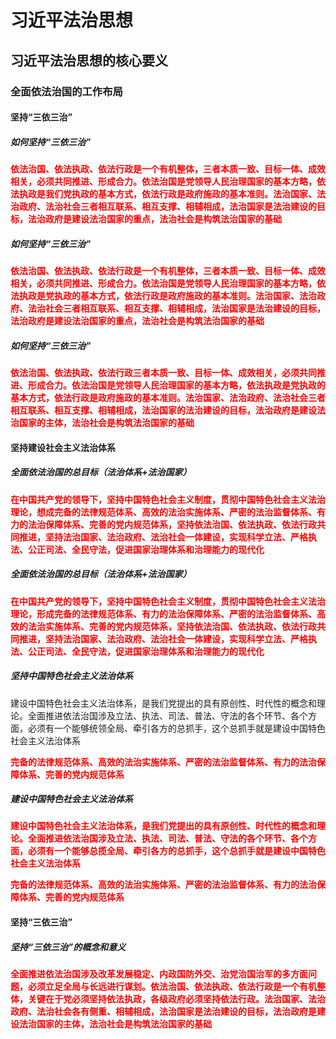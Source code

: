 # 习近平法治思想

## 习近平法治思想的核心要义

### 全面依法治国的工作布局

#### 坚持“三依三治”

##### 如何坚持“三依三治”

<strong style="color: red;">依法治国、依法执政、依法行政是一个有机整体，三者本质一致、目标一体、成效相关，必须共同推进、形成合力。依法治国是党领导人民治理国家的基本方略，依法执政是我们党执政的基本方式，依法行政是政府施政的基本准则。法治国家、法治政府、法治社会三者相互联系、相互支撑、相辅相成，法治国家是法治建设的目标，法治政府是建设法治国家的重点，法治社会是构筑法治国家的基础</strong>

##### 如何坚持“三依三治”

<strong style="color: red;">依法治国、依法执政、依法行政是一个有机整体，三者本质一致、目标一体、成效相关，必须共同推进、形成合力。依法治国是党领导人民治理国家的基本方略，依法执政是党执政的基本方式，依法行政是政府施政的基本准则。法治国家、法治政府、法治社会三者相互联系、相互支撑、相辅相成，法治国家是法治建设的目标，法治政府是建设法治国家的重点，法治社会是构筑法治国家的基础</strong>

##### 如何坚持“三依三治”

<strong style="color: red;">依法治国、依法执政、依法行政三者本质一致、目标一体、成效相关，必须共同推进、形成合力。依法治国是党领导人民治理国家的基本方略，依法执政是党执政的基本方式，依法行政是政府施政的基本准则。法治国家、法治政府、法治社会三者相互联系、相互支撑、相辅相成，法治国家的法治建设的目标，法治政府是建设法治国家的主体，法治社会是构筑法治国家的基础</strong>

#### 坚持建设社会主义法治体系

##### 全面依法治国的总目标（法治体系+法治国家）

<strong style="color: red;">在中国共产党的领导下，坚持中国特色社会主义制度，贯彻中国特色社会主义法治理论，想成完备的法律规范体系、高效的法治实施体系、严密的法治监督体系、有力的法治保障体系、完善的党内规范体系，坚持依法治国、依法执政、依法行政共同推进，坚持法治国家、法治政府、法治社会一体建设，实现科学立法、严格执法、公正司法、全民守法，促进国家治理体系和治理能力的现代化</strong>

##### 全面依法治国的总目标（法治体系+法治国家）

<strong style="color: red;">在中国共产党的领导下，坚持中国特色社会主义制度，贯彻中国特色社会主义法治理论，形成完备的法律规范体系、有力的法治保障体系、严密的法治监督体系、高效的法治实施体系、完善的党内规范体系，坚持依法治国、依法执政、依法行政共同推进，坚持法治国家、法治政府、法治社会一体建设，实现科学立法、严格执法、公正司法、全民守法，促进国家治理体系和治理能力的现代化</strong>

##### 坚持中国特色社会主义法治体系

<strong style="color: red;"></strong>建设中国特色社会主义法治体系，是我们党提出的具有原创性、时代性的概念和理论。全面推进依法治国涉及立法、执法、司法、普法、守法的各个环节、各个方面，必须有一个能够统领全局、牵引各方的总抓手，这个总抓手就是建设中国特色社会主义法治体系

<strong style="color: red;">完备的法律规范体系、高效的法治实施体系、严密的法治监督体系、有力的法治保障体系、完善的党内规范体系</strong>

##### 建设中国特色社会主义法治体系

<strong style="color: red;">建设中国特色社会主义法治体系，是我们党提出的具有原创性、时代性的概念和理论。全面推进依法治国涉及立法、执法、司法、普法、守法的各个环节、各个方面，必须有一个能够总揽全局、牵引各方的总抓手，这个总抓手就是建设中国特色社会主义法治体系</strong>

<strong style="color: red;">完备的法律规范体系、高效的法治实施体系、严密的法治监督体系、有力的法治保障体系、完善的党内规范体系</strong>

#### 坚持“三依三治”

##### 坚持“三依三治”的概念和意义

<strong style="color: red;">全面推进依法治国涉及改革发展稳定、内政国防外交、治党治国治军的多方面问题，必须立足全局与长远进行谋划。依法治国、依法执政、依法行政是一个有机整体，关键在于党必须坚持依法执政，各级政府必须坚持依法行政。法治国家、法治政府、法治社会各有侧重、相辅相成，法治国家是法治建设的目标，法治政府是建设法治国家的主体，法治社会是构筑法治国家的基础</strong>